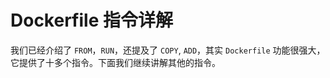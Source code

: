 # Dockerfile 指令详解

我们已经介绍了 `FROM`，`RUN`，还提及了 `COPY`, `ADD`，其实 `Dockerfile` 功能很强大，它提供了十多个指令。下面我们继续讲解其他的指令。
